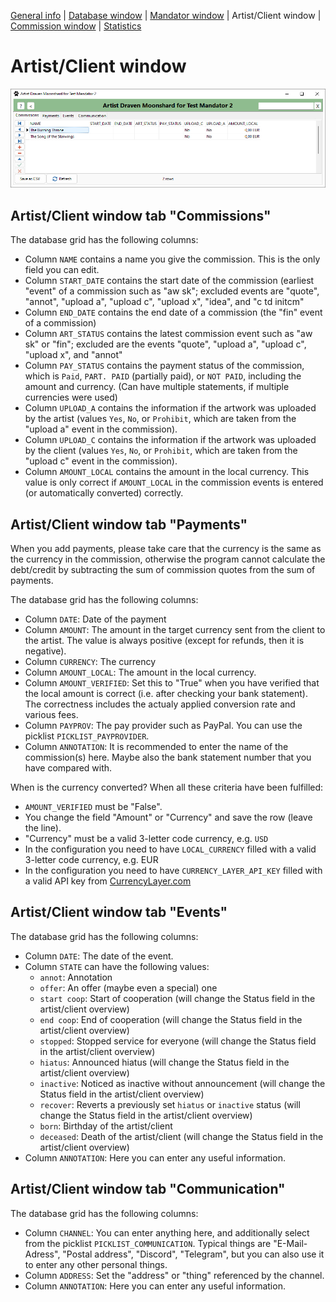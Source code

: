 
[General info](README.md) | [Database window](HELP_DatabaseWindow.md) | [Mandator window](HELP_MandatorWindow.md) | Artist/Client window | [Commission window](HELP_CommissionWindow.md) | [Statistics](HELP_Statistics.md)

# Artist/Client window

![Screenshot](CmDb2_Screenshot_Artist.png)

## Artist/Client window tab "Commissions"

The database grid has the following columns:
- Column `NAME` contains a name you give the commission. This is the only field you can edit.
- Column `START_DATE` contains the start date of the commission (earliest "event" of a commission such as "aw sk"; excluded events are "quote", "annot", "upload a", "upload c", "upload x", "idea", and "c td initcm"
- Column `END_DATE` contains the end date of a commission (the "fin" event of a commission)
- Column `ART_STATUS` contains the latest commission event such as "aw sk" or "fin"; excluded are the events "quote", "upload a", "upload c", "upload x", and "annot"
- Column `PAY_STATUS` contains the payment status of the commission, which is `Paid`, `PART. PAID` (partially paid), or `NOT PAID`, including the amount and currency. (Can have multiple statements, if multiple currencies were used)
- Column `UPLOAD_A` contains the information if the artwork was uploaded by the artist (values `Yes`, `No`, or `Prohibit`, which are taken from the "upload a" event in the commission).
- Column `UPLOAD_C` contains the information if the artwork was uploaded by the client (values `Yes`, `No`, or `Prohibit`, which are taken from the "upload c" event in the commission).
- Column `AMOUNT_LOCAL` contains the amount in the local currency. This value is only correct if `AMOUNT_LOCAL` in the commission events is entered (or automatically converted) correctly.

## Artist/Client window tab "Payments"

When you add payments, please take care that the currency is the same as the currency in the commission, otherwise the program cannot calculate the debt/credit by subtracting the sum of commission quotes from the sum of payments.

The database grid has the following columns:
- Column `DATE`: Date of the payment
- Column `AMOUNT`: The amount in the target currency sent from the client to the artist. The value is always positive (except for refunds, then it is negative).
- Column `CURRENCY`: The currency
- Column `AMOUNT_LOCAL`: The amount in the local currency.
- Column `AMOUNT_VERIFIED`: Set this to "True" when you have verified that the local amount is correct (i.e. after checking your bank statement). The correctness includes the actualy applied conversion rate and various fees.
- Column `PAYPROV`: The pay provider such as PayPal. You can use the picklist `PICKLIST_PAYPROVIDER`.
- Column `ANNOTATION`: It is recommended to enter the name of the commission(s) here. Maybe also the bank statement number that you have compared with.

When is the currency converted? When all these criteria have been fulfilled:
- `AMOUNT_VERIFIED` must be "False".
- You change the field "Amount" or "Currency" and save the row (leave the line).
- "Currency" must be a valid 3-letter code currency, e.g. `USD`
- In the configuration you need to have `LOCAL_CURRENCY` filled with a valid 3-letter code currency, e.g. EUR
- In the configuration you need to have `CURRENCY_LAYER_API_KEY` filled with a valid API key from [CurrencyLayer.com](https://CurrencyLayer.com/)

## Artist/Client window tab "Events"

The database grid has the following columns:
- Column `DATE`: The date of the event.
- Column `STATE` can have the following values:
	- `annot`: Annotation
	- `offer`: An offer (maybe even a special) one
	- `start coop`: Start of cooperation (will change the Status field in the artist/client overview)
	- `end coop`: End of cooperation (will change the Status field in the artist/client overview)
	- `stopped`: Stopped service for everyone (will change the Status field in the artist/client overview)
	- `hiatus`: Announced hiatus (will change the Status field in the artist/client overview)
	- `inactive`: Noticed as inactive without announcement (will change the Status field in the artist/client overview)
	- `recover`: Reverts a previously set `hiatus` or `inactive` status (will change the Status field in the artist/client overview)
	- `born`: Birthday of the artist/client
	- `deceased`: Death of the artist/client (will change the Status field in the artist/client overview)
- Column `ANNOTATION`: Here you can enter any useful information.

## Artist/Client window tab "Communication"

The database grid has the following columns:
- Column `CHANNEL`: You can enter anything here, and additionally select from the picklist `PICKLIST_COMMUNICATION`. Typical things are "E-Mail-Adress", "Postal address", "Discord", "Telegram", but you can also use it to enter any other personal things.
- Column `ADDRESS`: Set the "address" or "thing" referenced by the channel.
- Column `ANNOTATION`: Here you can enter any useful information.

